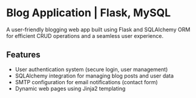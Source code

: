 # Blog Application | Flask, MySQL  
A user-friendly blogging web app built using Flask and SQLAlchemy ORM for efficient CRUD operations and a seamless user experience.  

## Features  
- User authentication system (secure login, user management)  
- SQLAlchemy integration for managing blog posts and user data  
- SMTP configuration for email notifications (contact form)  
- Dynamic web pages using Jinja2 templating  

